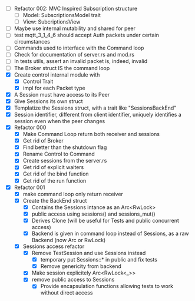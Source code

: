- [ ] Refactor 002: MVC Inspired Subscription structure 
  - [ ] Model: SubscriptionsModel trait
  - [ ] View: SubcriptionsView
- [ ] Maybe use internal mutability and shared for peer
- [ ] test mqtt_3_1_4_6 should accept Auth packets under certain circumstances
- [ ] Commands used to interface with the Command loop 
- [ ] Check for documentation of server.rs and mod.rs
- [ ] In tests utils, assert an invalid packet is, indeed, invalid
- [ ] The Broker struct IS the command loop
- [X] Create control internal module with
  - [X] Control Trait
  - [X] impl for each Packet type
- [X] A Session must have access to its Peer
- [X] Give Sessions its own struct
- [X] Templatize the Sessions struct, with a trait like "SessionsBackEnd"
- [X] Session identifier, different from client identifier, uniquely identifies a session even when the peer changes
- [X] Refactor 000
  - [X] Make Command Loop return both receiver and sessions
  - [X] Get rid of Broker
  - [X] Find better than the shutdown flag
  - [X] Rename Control to Command 
  - [X] Create sessions from the server.rs
  - [X] Get rid of explicit waiters
  - [X] Get rid of the bind function
  - [X] Get rid of the run function
- [X] Refactor 001
  - [X] make command loop only return receiver
  - [X] Create the BackEnd struct
    - [X] Contains the Sessions intance as an Arc<RwLock<Sessions>>
    - [X] public access using sessions() and sessions_mut()
    - [X] Derives Clone (will be useful for Tests and public concurrent access)
    - [X] Backend is given in command loop instead of Sessions, as a raw Backend (now Arc or RwLock)
  - [X] Sessions access refactor
    - [X] Remove TestSession and use Sessions instead
      - [X] temporary put Sessions::* in public and fix tests
      - [X] Remove genericity from backend
    - [X] Make session explicitely Arc<RwLock<_>>
    - [X] remove public access to Sessions
      - [X] Provide encapsulation functions allowing tests to work without direct access
